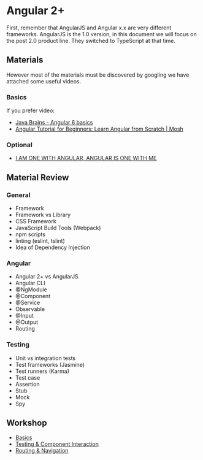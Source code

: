 # Angular 2+

First, remember that AngularJS and Angular x.x are very different frameworks.
AngularJS is the 1.0 version, in this document we will focus on the post 2.0
product line. They switched to TypeScript at that time.

## Materials

However most of the materials must be discovered by googling we have attached
some useful videos.

### Basics

If you prefer video:

- [Java Brains - Angular 6 basics](https://www.youtube.com/watch?v=9RG3MiEBEIw&list=PLqq-6Pq4lTTb7JGBTogaJ8bm7f8VCvFkj)
- [Angular Tutorial for Beginners: Learn Angular from Scratch | Mosh](https://www.youtube.com/watch?v=k5E2AVpwsko)

### Optional

- [I AM ONE WITH ANGULAR, ANGULAR IS ONE WITH ME](https://www.youtube.com/watch?v=h7eVZg3j_Lk)

## Material Review

### General

- Framework
- Framework vs Library
- CSS Framework
- JavaScript Build Tools (Webpack)
- npm scripts
- linting (eslint, tslint)
- Idea of Dependency Injection

### Angular

- Angular 2+ vs AngularJS
- Angular CLI
- @NgModule
- @Component
- @Service
- Observable
- @Input
- @Output
- Routing

### Testing

- Unit vs integration tests
- Test frameworks (Jasmine)
- Test runners (Karma)
- Test case
- Assertion
- Stub
- Mock
- Spy

## Workshop

- [Basics](weather-app/basics.md)
- [Testing & Component Interaction](weather-app/testing.md)
- [Routing & Navigation](weather-app/routing.md)
